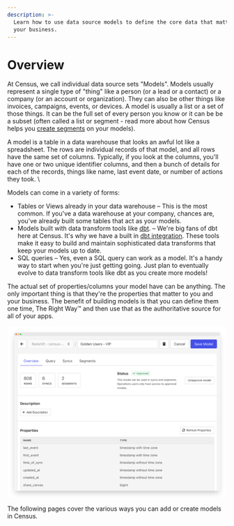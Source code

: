 ```yaml
---
description: >-
  Learn how to use data source models to define the core data that matters for
  your business.
---
```


# Overview

At Census, we call individual data source sets "Models". Models usually represent a single type of "thing" like a person (or a lead or a contact) or a company (or an account or organization). They can also be other things like invoices, campaigns, events, or devices. A model is usually a list or a set of those things. It can be the full set of every person you know or it can be be a subset (often called a list or segment - read more about how Census helps you [create segments](../segments/getting-started.md) on your models).

A model is a table in a data warehouse that looks an awful lot like a spreadsheet. The rows are individual records of that model, and all rows have the same set of columns. Typically, if you look at the columns, you'll have one or two unique identifier columns, and then a bunch of details for each of the records, things like name, last event date, or number of actions they took. \


Models can come in a variety of forms:

* Tables or Views already in your data warehouse – This is the most common. If you've a data warehouse at your company, chances are, you've already built some tables that act as your models.
* Models built with data transform tools like [dbt](https://www.getdbt.com/). – We're big fans of dbt here at Census. It's why we have a built in [dbt integration](native-dbt-integration.md). These tools make it easy to build and maintain sophisticated data transforms that keep your models up to date.
* SQL queries – Yes, even a SQL query can work as a model. It's a handy way to start when you're just getting going. Just plan to eventually evolve to data transform tools like dbt as you create more models!

The actual set of properties/columns your model have can be anything. The only important thing is that they're the properties that matter to you and your business. The benefit of building models is that you can define them one time, The Right Way™ and then use that as the authoritative source for all of your apps.

![The model overview helps you quickly understand what your model looks like and where it's used](../.gitbook/assets/screely-1639549872398.png)



The following pages cover the various ways you can add or create models in Census.&#x20;
